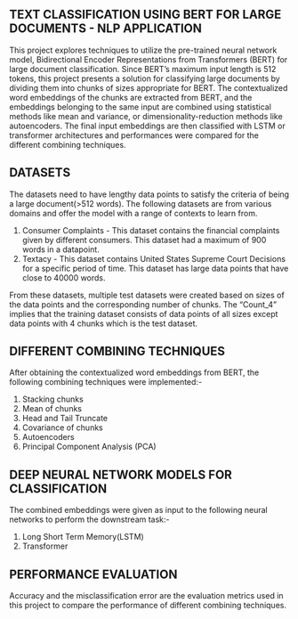 ## TEXT CLASSIFICATION USING BERT FOR LARGE DOCUMENTS - NLP APPLICATION
This project explores techniques to utilize the pre-trained neural network model, Bidirectional Encoder Representations from Transformers (BERT) for large document classification. Since BERT’s maximum input length is 512 tokens, this project presents a solution for classifying large documents by dividing them into chunks of sizes appropriate for BERT. The contextualized word embeddings of the chunks are extracted from BERT, and the embeddings belonging to the same input are combined using statistical methods like mean and variance, or dimensionality-reduction methods like autoencoders. The final input embeddings are then classified with LSTM or transformer architectures and performances were compared for the different combining techniques.

## DATASETS
The datasets need to have lengthy data points to satisfy the criteria of being a large document(>512 words). The following datasets are from various domains and offer the model with a range of contexts to learn from.

1. Consumer Complaints - This dataset contains the financial complaints given by different consumers. This dataset had a maximum of 900 words in a datapoint.
2. Textacy - This dataset contains United States Supreme Court Decisions for a specific period of time. This dataset has large data points that have close to 40000 words.

From these datasets, multiple test datasets were created based on sizes of the data points and the corresponding number of chunks. The “Count_4” implies that the training dataset consists of data points of all sizes except data points with 4 chunks which is the test dataset.

## DIFFERENT COMBINING TECHNIQUES
After obtaining the contextualized word embeddings from BERT, the following combining techniques were implemented:-

1. Stacking chunks
2. Mean of chunks
3. Head and Tail Truncate
4. Covariance of chunks
5. Autoencoders
6. Principal Component Analysis (PCA)

## DEEP NEURAL NETWORK MODELS FOR CLASSIFICATION
The combined embeddings were given as input to the following neural networks to perform the downstream task:-

1. Long Short Term Memory(LSTM)
2. Transformer

## PERFORMANCE EVALUATION
Accuracy and the misclassification error are the evaluation metrics used in this project to compare the performance of different combining techniques.




